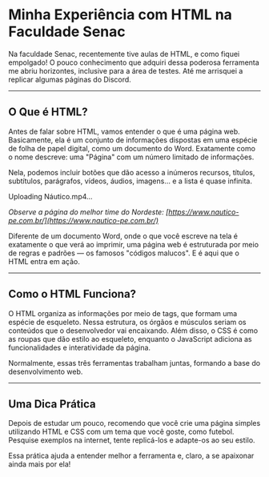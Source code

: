 # Minha Experiência com HTML na Faculdade Senac

Na faculdade Senac, recentemente tive aulas de HTML, e como fiquei empolgado! O pouco conhecimento que adquiri dessa poderosa ferramenta me abriu horizontes, inclusive para a área de testes. Até me arrisquei a replicar algumas páginas do Discord.

---

## O Que é HTML?  

Antes de falar sobre HTML, vamos entender o que é uma página web. Basicamente, ela é um conjunto de informações dispostas em uma espécie de folha de papel digital, como um documento do Word. Exatamente como o nome descreve: uma "Página" com um número limitado de informações.  

Nela, podemos incluir botões que dão acesso a inúmeros recursos, títulos, subtítulos, parágrafos, vídeos, áudios, imagens... e a lista é quase infinita.  


Uploading Náutico.mp4…


*Observe a página do melhor time do Nordeste: [https://www.nautico-pe.com.br/](https://www.nautico-pe.com.br/)*

Diferente de um documento Word, onde o que você escreve na tela é exatamente o que verá ao imprimir, uma página web é estruturada por meio de regras e padrões — os famosos "códigos malucos". E é aqui que o HTML entra em ação.  

---

## Como o HTML Funciona?  

O HTML organiza as informações por meio de tags, que formam uma espécie de esqueleto. Nessa estrutura, os órgãos e músculos seriam os conteúdos que o desenvolvedor vai encaixando. Além disso, o CSS é como as roupas que dão estilo ao esqueleto, enquanto o JavaScript adiciona as funcionalidades e interatividade da página.  

Normalmente, essas três ferramentas trabalham juntas, formando a base do desenvolvimento web.  

---

## Uma Dica Prática  

Depois de estudar um pouco, recomendo que você crie uma página simples utilizando HTML e CSS com um tema que você goste, como futebol. Pesquise exemplos na internet, tente replicá-los e adapte-os ao seu estilo.  

Essa prática ajuda a entender melhor a ferramenta e, claro, a se apaixonar ainda mais por ela!
